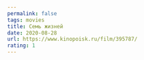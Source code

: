 ```yaml
---
permalink: false
tags: movies
title: Семь жизней
date: 2020-08-28
url: https://www.kinopoisk.ru/film/395787/
rating: 1
---
```

